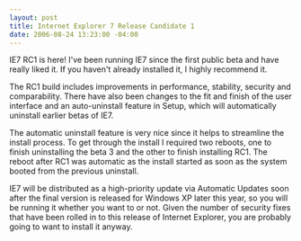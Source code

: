 ```yaml
---
layout: post
title: Internet Explorer 7 Release Candidate 1
date: 2006-08-24 13:23:00 -04:00
---
```


IE7 RC1 is here! I've been running IE7 since the first public beta and have really liked it. If you haven't already installed it, I highly recommend it.

The RC1 build includes improvements in performance, stability, security and comparability. There have also been changes to the fit and finish of the user interface and an auto-uninstall feature in Setup, which will automatically uninstall earlier betas of IE7.

The automatic uninstall feature is very nice since it helps to streamline the install process. To get through the install I required two reboots, one to finish uninstalling the beta 3 and the other to finish installing RC1. The reboot after RC1 was automatic as the install started as soon as the system booted from the previous uninstall.

IE7 will be distributed as a high-priority update via Automatic Updates soon after the final version is released for Windows XP later this year, so you will be running it whether you want to or not. Given the number of security fixes that have been rolled in to this release of Internet Explorer, you are probably going to want to install it anyway.
